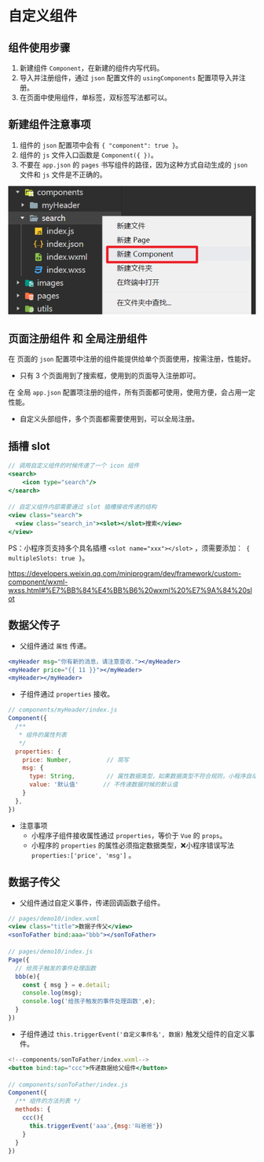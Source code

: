 # 自定义组件

## 组件使用步骤

1. 新建组件 `Component`，在新建的组件内写代码。
2. 导入并注册组件，通过 `json` 配置文件的 `usingComponents` 配置项导入并注册。
3. 在页面中使用组件，单标签，双标签写法都可以。

## 新建组件注意事项

1. 组件的 `json` 配置项中会有 `{ "component": true }`。
2. 组件的 `js` 文件入口函数是 `Component({ })`。
3. 不要在 `app.json` 的 `pages` 书写组件的路径，因为这种方式自动生成的 `json` 文件和 `js` 文件是不正确的。

![image-20201023170227653](../images/image-20201023170227653.png)

## 页面注册组件 和 全局注册组件

在 页面的 `json` 配置项中注册的组件能提供给单个页面使用，按需注册，性能好。

- 只有 3 个页面用到了搜索框，使用到的页面导入注册即可。

在 全局 `app.json` 配置项注册的组件，所有页面都可使用，使用方便，会占用一定性能。

- 自定义头部组件，多个页面都需要使用到，可以全局注册。

## 插槽 slot

```jsx
// 调用自定义组件的时候传递了一个 icon 组件
<search>
    <icon type="search"/>
</search>

// 自定义组件内部需要通过 slot 插槽接收传递的结构
<view class="search">
  <view class="search_in"><slot></slot>搜索</view>
</view>
```

PS：小程序页支持多个具名插槽 `<slot name="xxx"></slot>` ，须需要添加：` { multipleSlots: true }`。

https://developers.weixin.qq.com/miniprogram/dev/framework/custom-component/wxml-wxss.html#%E7%BB%84%E4%BB%B6%20wxml%20%E7%9A%84%20slot

## 数据父传子

- 父组件通过 `属性` 传递。

```jsx
<myHeader msg="你有新的消息，请注意查收."></myHeader>
<myHeader price="{{ 11 }}"></myHeader>
<myHeader></myHeader>
```

- 子组件通过 `properties` 接收。

```jsx
// components/myHeader/index.js
Component({
  /**
   * 组件的属性列表
   */
  properties: {
    price: Number,          // 简写
    msg: {
      type: String,         // 属性数据类型，如果数据类型不符合规则，小程序自动转换
      value: '默认值'       // 不传递数据时候的默认值
    }
  },
})
```

- 注意事项
  - 小程序子组件接收属性通过 `properties`，等价于 `Vue` 的 `props`。
  - 小程序的 `properties` 的属性必须指定数据类型，❌小程序错误写法 `properties:['price', 'msg']` 。

## 数据子传父

- 父组件通过自定义事件，传递回调函数子组件。

```jsx
// pages/demo10/index.wxml
<view class="title">数据子传父</view>
<sonToFather bind:aaa="bbb"></sonToFather>

// pages/demo10/index.js
Page({
  // 给孩子触发的事件处理函数
  bbb(e){
    const { msg } = e.detail;
    console.log(msg);
    console.log('给孩子触发的事件处理函数',e);
  }
})
```

- 子组件通过  `this.triggerEvent('自定义事件名', 数据)` 触发父组件的自定义事件。

```jsx
<!--components/sonToFather/index.wxml-->
<button bind:tap="ccc">传递数据给父组件</button>

// components/sonToFather/index.js
Component({
  /** 组件的方法列表 */
  methods: {
    ccc(){
      this.triggerEvent('aaa',{msg:'叫爸爸'})
    }
  }
})
```
